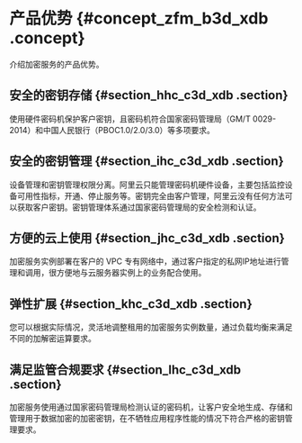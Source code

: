 # 产品优势 {#concept_zfm_b3d_xdb .concept}

介绍加密服务的产品优势。

## 安全的密钥存储 {#section_hhc_c3d_xdb .section}

使用硬件密码机保护客户密钥，且密码机符合国家密码管理局（GM/T 0029-2014）和中国人民银行（PBOC1.0/2.0/3.0）等多项要求。

## 安全的密钥管理 {#section_ihc_c3d_xdb .section}

设备管理和密钥管理权限分离。阿里云只能管理密码机硬件设备，主要包括监控设备可用性指标，开通、停止服务等。密钥完全由客户管理，阿里云没有任何方法可以获取客户密钥。密钥管理体系通过国家密码管理局的安全检测和认证。

## 方便的云上使用 {#section_jhc_c3d_xdb .section}

加密服务实例部署在客户的 VPC 专有网络中，通过客户指定的私网IP地址进行管理和调用，很方便地与云服务器实例上的业务配合使用。

## 弹性扩展 {#section_khc_c3d_xdb .section}

您可以根据实际情况，灵活地调整租用的加密服务实例数量，通过负载均衡来满足不同的加解密运算要求。

## 满足监管合规要求 {#section_lhc_c3d_xdb .section}

加密服务使用通过国家密码管理局检测认证的密码机，让客户安全地生成、存储和管理用于数据加密的加密密钥，在不牺牲应用程序性能的情况下符合严格的密钥管理要求。

